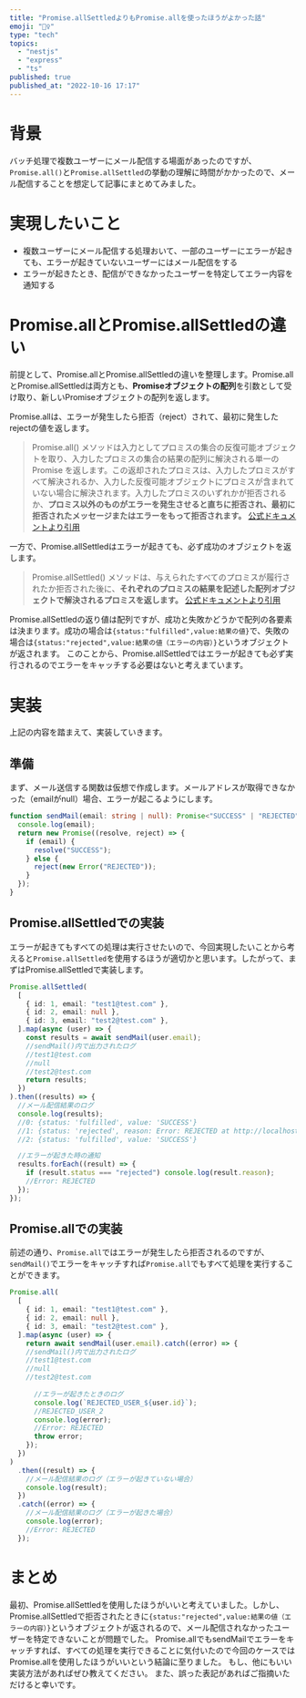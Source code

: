 ```yaml
---
title: "Promise.allSettledよりもPromise.allを使ったほうがよかった話"
emoji: "🙆‍♀️"
type: "tech"
topics:
  - "nestjs"
  - "express"
  - "ts"
published: true
published_at: "2022-10-16 17:17"
---
```


# 背景
バッチ処理で複数ユーザーにメール配信する場面があったのですが、`Promise.all()`と`Promise.allSettled`の挙動の理解に時間がかかったので、メール配信することを想定して記事にまとめてみました。

# 実現したいこと
- 複数ユーザーにメール配信する処理おいて、一部のユーザーにエラーが起きても、エラーが起きていないユーザーにはメール配信をする
- エラーが起きたとき、配信ができなかったユーザーを特定してエラー内容を通知する

# Promise.allとPromise.allSettledの違い
前提として、Promise.allとPromise.allSettledの違いを整理します。Promise.allとPromise.allSettledは両方とも、**Promiseオブジェクトの配列**を引数として受け取り、新しいPromiseオブジェクトの配列を返します。

Promise.allは、エラーが発生したら拒否（reject）されて、最初に発生したrejectの値を返します。
>Promise.all() メソッドは入力としてプロミスの集合の反復可能オブジェクトを取り、入力したプロミスの集合の結果の配列に解決される単一の Promise を返します。この返却されたプロミスは、入力したプロミスがすべて解決されるか、入力した反復可能オブジェクトにプロミスが含まれていない場合に解決されます。入力したプロミスのいずれかが拒否されるか、**プロミス以外のものがエラーを発生させると直ちに拒否され、最初に拒否されたメッセージまたはエラーをもって拒否されます。** 
>[公式ドキュメントより引用](https://developer.mozilla.org/ja/docs/Web/JavaScript/Reference/Global_Objects/Promise/all)

一方で、Promise.allSettledはエラーが起きても、必ず成功のオブジェクトを返します。
>Promise.allSettled() メソッドは、与えられたすべてのプロミスが履行されたか拒否された後に、**それぞれのプロミスの結果を記述した配列オブジェクトで解決されるプロミスを返します。**
>[公式ドキュメントより引用](https://developer.mozilla.org/ja/docs/Web/JavaScript/Reference/Global_Objects/Promise/allSettled)

Promise.allSettledの返り値は配列ですが、成功と失敗かどうかで配列の各要素は決まります。成功の場合は`{status:"fulfilled",value:結果の値}`で、失敗の場合は`{status:"rejected",value:結果の値（エラーの内容）}`というオブジェクトが返されます。
このことから、Promise.allSettledではエラーが起きても必ず実行されるのでエラーをキャッチする必要はないと考えまています。

# 実装
上記の内容を踏まえて、実装していきます。
## 準備
まず、メール送信する関数は仮想で作成します。メールアドレスが取得できなかった（emailがnull）場合、エラーが起こるようにします。
```ts
function sendMail(email: string | null): Promise<"SUCCESS" | "REJECTED"> {
  console.log(email);
  return new Promise((resolve, reject) => {
    if (email) {
      resolve("SUCCESS");
    } else {
      reject(new Error("REJECTED"));
    }
  });
}
```

## Promise.allSettledでの実装
エラーが起きてもすべての処理は実行させたいので、今回実現したいことから考えると`Promise.allSettled`を使用するほうが適切かと思います。したがって、まずはPromise.allSettledで実装します。

```ts
Promise.allSettled(
  [
    { id: 1, email: "test1@test.com" },
    { id: 2, email: null },
    { id: 3, email: "test2@test.com" },
  ].map(async (user) => {
    const results = await sendMail(user.email);
    //sendMail()内で出力されたログ
    //test1@test.com
    //null
    //test2@test.com
    return results;
  })
).then((results) => {
  //メール配信結果のログ
  console.log(results);
  //0: {status: 'fulfilled', value: 'SUCCESS'}
  //1: {status: 'rejected', reason: Error: REJECTED at http://localhost:3000/index.js:8:20 at new Promise (<anonymous>) at …}
  //2: {status: 'fulfilled', value: 'SUCCESS'}

  //エラーが起きた時の通知
  results.forEach((result) => {
    if (result.status === "rejected") console.log(result.reason);
    //Error: REJECTED
  });
});
```

## Promise.allでの実装
前述の通り、`Promise.all`ではエラーが発生したら拒否されるのですが、`sendMail()`でエラーをキャッチすれば`Promise.all`でもすべて処理を実行することができます。

```ts
Promise.all(
  [
    { id: 1, email: "test1@test.com" },
    { id: 2, email: null },
    { id: 3, email: "test2@test.com" },
  ].map(async (user) => {
    return await sendMail(user.email).catch((error) => {
    //sendMail()内で出力されたログ
    //test1@test.com
    //null
    //test2@test.com
    
      //エラーが起きたときのログ
      console.log(`REJECTED_USER_${user.id}`);
      //REJECTED_USER_2
      console.log(error);
      //Error: REJECTED
      throw error;
    });
  })
)
  .then((result) => {
    //メール配信結果のログ（エラーが起きていない場合）
    console.log(result);
  })
  .catch((error) => {
    //メール配信結果のログ（エラーが起きた場合）
    console.log(error);
    //Error: REJECTED
  });
```

# まとめ
最初、Promise.allSettledを使用したほうがいいと考えていました。しかし、Promise.allSettledで拒否されたときに`{status:"rejected",value:結果の値（エラーの内容）}`というオブジェクトが返されるので、メール配信されなかったユーザーを特定できないことが問題でした。
Promise.allでもsendMailでエラーをキャッチすれば、すべての処理を実行できることに気付いたので今回のケースではPromise.allを使用したほうがいいという結論に至りました。
もし、他にもいい実装方法があればぜひ教えてください。
また、誤った表記があればご指摘いただけると幸いです。